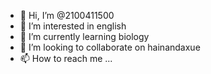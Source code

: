 - 👋 Hi, I’m @2100411500
- 👀 I’m interested in english
- 🌱 I’m currently learning biology
- 💞️ I’m looking to collaborate on hainandaxue
- 📫 How to reach me ...

<!---
2100411500/2100411500 is a ✨ special ✨ repository because its `README.md` (this file) appears on your GitHub profile.
You can click the Preview link to take a look at your changes.
--->
